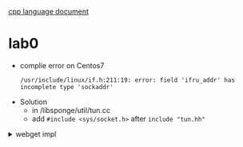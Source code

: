 

[cpp language document](https://en.cppreference.com/)

# lab0

- complie error on Centos7
    ```
    /usr/include/linux/if.h:211:19: error: field 'ifru_addr' has incomplete type 'sockaddr'
    ```
- Solution
    - in /libsponge/util/tun.cc 
    - add `#include <sys/socket.h>`  after `include "tun.hh"`

<details>
<summary>
webget impl
</summary>

```cpp
void get_URL(const string &host, const string &path) {
    // Your code here.
    TCPSocket sock2;

    // You will need to connect to the "http" service on
    // the computer whose name is in the "host" string,
    // then request the URL path given in the "path" string.
    const Address web_host( host , "http" );
    sock2.connect( web_host );

    // note: don't add any space before "\n\r"
    std::ostringstream stringStream;
    stringStream << "GET ";
    stringStream << path;
    stringStream << " HTTP/1.1\r\n";

    stringStream << "Host: " + host + "\r\n";
    stringStream << "Connection: close\r\n";
    stringStream << "\r\n";

    // cout <<  stringStream.str();

    sock2.write( stringStream.str() );

    // Then you'll need to print out everything the server sends back,
    // (not just one call to read() -- everything) until you reach
    // the "eof" (end of file).
    while ( !sock2.eof() ) {
        auto recvd = sock2.read();
        cout << recvd;
    }

    sock2.close();

    cerr << "Function called: get_URL(" << host << ", " << path << ").\n";
    cerr << "Warning: get_URL() has not been implemented yet.\n";
}
```

</details>




